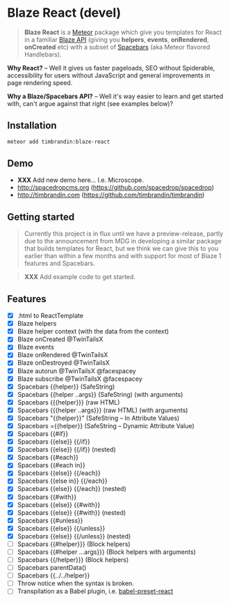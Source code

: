 # Blaze React (devel)
> **Blaze React** is a [Meteor](http://meteor.com) package which give you templates for React in a familiar [Blaze API](https://www.meteor.com/blaze) (giving you **helpers**, **events**, **onRendered**, **onCreated** etc) with a subset of [Spacebars](https://github.com/meteor/meteor/blob/devel/packages/spacebars/README.md) (aka Meteor flavored Handlebars).

**Why React?** – Well it gives us faster pageloads, SEO without Spiderable, accessibility for users without JavaScript and general improvements in page rendering speed.

**Why a Blaze/Spacebars API?** – Well it's way easier to learn and get started with, can't argue against that right (see examples below)?


## Installation

```bash
meteor add timbrandin:blaze-react
```

## Demo

* **XXX** Add new demo here... I.e. Microscope.
* http://spacedropcms.org (https://github.com/spacedrop/spacedrop)
* http://timbrandin.com (https://github.com/timbrandin/timbrandin)

## Getting started

> Currently this project is in flux until we have a preview-release, partly due to the announcement from MDG in developing a similar package that builds templates for React, but we think we can give this to you earlier than within a few months and with support for most of Blaze 1 features and Spacebars. 

> **XXX** Add example code to get started.

## Features

- [x] .html to ReactTemplate
- [x] Blaze helpers
- [x] Blaze helper context (with the data from the context)
- [x] Blaze onCreated @TwinTailsX
- [x] Blaze events
- [x] Blaze onRendered @TwinTailsX
- [x] Blaze onDestroyed @TwinTailsX
- [x] Blaze autorun @TwinTailsX @facespacey
- [x] Blaze subscribe @TwinTailsX @facespacey
- [x] Spacebars {{helper}} (SafeString)
- [x] Spacebars {{helper ..args}} (SafeString) (with arguments)
- [x] Spacebars {{{helper}}} (raw HTML)
- [x] Spacebars {{{helper ..args}}} (raw HTML) (with arguments)
- [x] Spacebars "{{helper}}" (SafeString – In Attribute Values)
- [x] Spacebars ={{helper}} (SafeString – Dynamic Attribute Value)
- [x] Spacebars {{#if}}
- [x] Spacebars {{else}} {{/if}}
- [x] Spacebars {{else}} {{/if}} (nested)
- [x] Spacebars {{#each}}
- [x] Spacebars {{#each in}}
- [x] Spacebars {{else}} {{/each}}
- [x] Spacebars {{else in}} {{/each}}
- [x] Spacebars {{else}} {{/each}} (nested)
- [x] Spacebars {{#with}}
- [x] Spacebars {{else}} {{#with}}
- [x] Spacebars {{else}} {{#with}} (nested)
- [x] Spacebars {{#unless}}
- [x] Spacebars {{else}} {{/unless}}
- [x] Spacebars {{else}} {{/unless}} (nested)
- [ ] Spacebars {{#helper}}} (Block helpers)
- [ ] Spacebars {{#helper ...args}}} (Block helpers with arguments)
- [ ] Spacebars {{/helper}}} (Block helpers)
- [ ] Spacebars parentData() 
- [ ] Spacebars {{../../helper}}
- [ ] Throw notice when the syntax is broken.
- [ ] Transpilation as a Babel plugin, i.e. [babel-preset-react](https://github.com/babel/babel/tree/master/packages/babel-preset-react)
